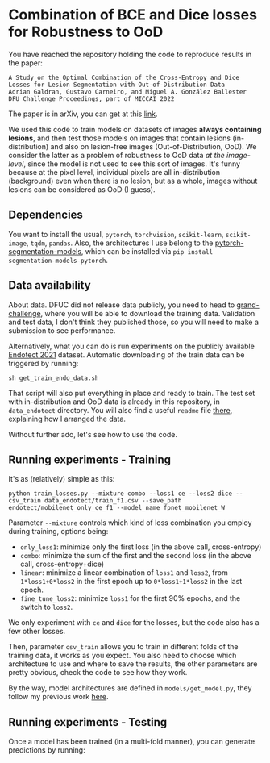 # Combination of BCE and Dice losses for Robustness to OoD
You have reached the repository holding the code to reproduce results in the paper:

```
A Study on the Optimal Combination of the Cross-Entropy and Dice Losses for Lesion Segmentation with Out-of-Distribution Data 
Adrian Galdran, Gustavo Carneiro, and Miguel A. González Ballester
DFU Challenge Proceedings, part of MICCAI 2022
```
The paper is in arXiv, you can get at this [link](http://arxiv.org/abs/2209.06078).

<!-- You can also watch a short video of me presenting this work at the DFUC 2022 - MICCAI workshop:

<a href="https://www.youtube.com/">
<p align="center">
<img href="InstantDL" src="figures/youtube.png"
width="500" align="center">
</p>
<a>
-->

We used this code to train models on datasets of images **always containing lesions**, and then test those models on images that contain lesions (in-distribution) and also on lesion-free images (Out-of-Distribution, OoD). 
We consider the latter as a problem of robustness to OoD data *at the image-level*, since the model is not used to see this sort of images. 
It's funny because at the pixel level, individual pixels are all in-distribution (background) even when there is no lesion, but as a whole, images without lesions can be considered as OoD (I guess).

## Dependencies
You want to install the usual, `pytorch`, `torchvision`, `scikit-learn`, `scikit-image`, `tqdm`, `pandas`. 
Also, the architectures I use belong to the [pytorch-segmentation-models](https://github.com/qubvel/segmentation_models.pytorch), which can be installed via `pip install segmentation-models-pytorch`.   
## Data availability
About data. DFUC did not release data publicly, you need to head to [grand-challenge](https://dfuc2022.grand-challenge.org/), 
where you will be able to download the training data. 
Validation and test data, I don't think they published those, so you will need to make a submission to see performance. 

Alternatively, what you can do is run experiments on the publicly available [Endotect 2021](https://endotect.com/) dataset. 
Automatic downloading of the train data can be triggered by running:
```
sh get_train_endo_data.sh
```
That script will also put everything in place and ready to train.
The test set with in-distribution and OoD data is already in this repository, in `data_endotect` directory.
You will also find a useful `readme` file [there](github.com), explaining how I arranged the data.

Without further ado, let's see how to use the code. 

## Running experiments - Training
It's as (relatively) simple as this:
```
python train_losses.py --mixture combo --loss1 ce --loss2 dice --csv_train data_endotect/train_f1.csv --save_path endotect/mobilenet_only_ce_f1 --model_name fpnet_mobilenet_W
```
Parameter `--mixture` controls which kind of loss combination you employ during training, options being:

- ``only_loss1``: minimize only the first loss (in the above call, cross-entropy)
- ``combo``: minimize the sum of the first and the second loss (in the above call, cross-entropy+dice)
- ``linear``: minimize a linear combination of `loss1` and `loss2`, from `1*loss1+0*loss2` in the first epoch up to `0*loss1+1*loss2` in the last epoch.
- `fine_tune_loss2`: minimize `loss1` for the first 90% epochs, and the switch to `loss2`.

We only experiment with `ce` and `dice` for the losses, but the code also has a few other losses.

Then, parameter `csv_train` allows you to train in different folds of the training data, it works as you expect. 
You also need to choose which architecture to use and where to save the results, the other parameters are pretty obvious, check the code to see how they work. 

By the way, model architectures are defined in `models/get_model.py`, they follow my previous work [here](https://arxiv.org/abs/2110.01939).
## Running experiments - Testing
Once a model has been trained (in a multi-fold manner), you can generate predictions by running:
